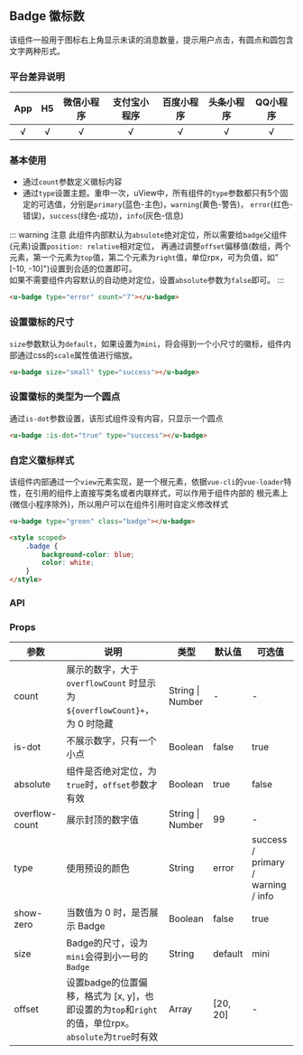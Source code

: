 ## Badge 徽标数
该组件一般用于图标右上角显示未读的消息数量，提示用户点击，有圆点和圆包含文字两种形式。

### 平台差异说明

|App|H5|微信小程序|支付宝小程序|百度小程序|头条小程序|QQ小程序|
|:-:|:-:|:-:|:-:|:-:|:-:|:-:|
|√|√|√|√|√|√|√|

### 基本使用

- 通过`count`参数定义徽标内容
- 通过`type`设置主题。重申一次，uView中，所有组件的`type`参数都只有5个固定的可选值，分别是`primary`(蓝色-主色)，`warning`(黄色-警告)，
`error`(红色-错误)，`success`(绿色-成功)，`info`(灰色-信息)

::: warning 注意
此组件内部默认为`absulote`绝对定位，所以需要给`badge`父组件(元素)设置`position: relative`相对定位，
再通过调整`offset`偏移值(数组，两个元素，第一个元素为`top`值，第二个元素为`right`值，单位rpx，可为负值，如"[-10, -10]")设置到合适的位置即可。  
如果不需要组件内容默认的自动绝对定位，设置`absolute`参数为`false`即可。
:::

```html
<u-badge type="error" count="7"></u-badge>
```

### 设置徽标的尺寸

`size`参数默认为`default`，如果设置为`mini`，将会得到一个小尺寸的徽标，组件内部通过css的`scale`属性值进行缩放。

```html
<u-badge size="small" type="success"></u-badge>
```

### 设置徽标的类型为一个圆点

通过`is-dot`参数设置，该形式组件没有内容，只显示一个圆点

```html
<u-badge :is-dot="true" type="success"></u-badge>
```

### 自定义徽标样式

该组件内部通过一个`view`元素实现，是一个根元素，依据`vue-cli`的`vue-loader`特性，在引用的组件上直接写类名或者内联样式，可以作用于组件内部的
根元素上(微信小程序除外)，所以用户可以在组件引用时自定义修改样式 

```html
<u-badge type="green" class="badge"></u-badge>

<style scoped>
	.badge {
		background-color: blue;
		color: white;
	}
</style>
```

### API

### Props

| 参数          | 说明            | 类型            | 默认值             |  可选值   |
|-------------  |---------------- |---------------|------------------ |-------- |
| count | 展示的数字，大于 `overflowCount` 时显示为 `${overflowCount}+`，为 0 时隐藏  | String \| Number | - | - |
| is-dot | 不展示数字，只有一个小点 | Boolean  | false | true |
| absolute | 组件是否绝对定位，为`true`时，`offset`参数才有效 | Boolean  | true | false |
| overflow-count | 展示封顶的数字值 | String \| Number  | 99 | - |
| type | 使用预设的颜色 | String  | error | success / primary / warning / info |
| show-zero | 当数值为 0 时，是否展示 Badge | Boolean  | false | true |
| size | Badge的尺寸，设为`mini`会得到小一号的`Badge` | String  | default | mini |
| offset | 设置badge的位置偏移，格式为 [x, y]，也即设置的为`top`和`right`的值，单位rpx。`absolute`为`true`时有效 | Array | [20, 20] | - |



